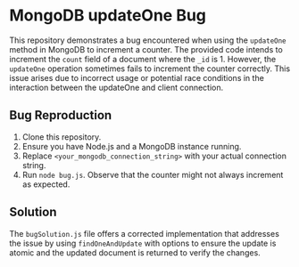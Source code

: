 # MongoDB updateOne Bug

This repository demonstrates a bug encountered when using the `updateOne` method in MongoDB to increment a counter.  The provided code intends to increment the `count` field of a document where the `_id` is 1. However, the `updateOne` operation sometimes fails to increment the counter correctly. This issue arises due to incorrect usage or potential race conditions in the interaction between the updateOne and client connection.

## Bug Reproduction

1. Clone this repository.
2. Ensure you have Node.js and a MongoDB instance running.
3. Replace `<your_mongodb_connection_string>` with your actual connection string.
4. Run `node bug.js`.  Observe that the counter might not always increment as expected.

## Solution

The `bugSolution.js` file offers a corrected implementation that addresses the issue by using `findOneAndUpdate` with options to ensure the update is atomic and the updated document is returned to verify the changes.